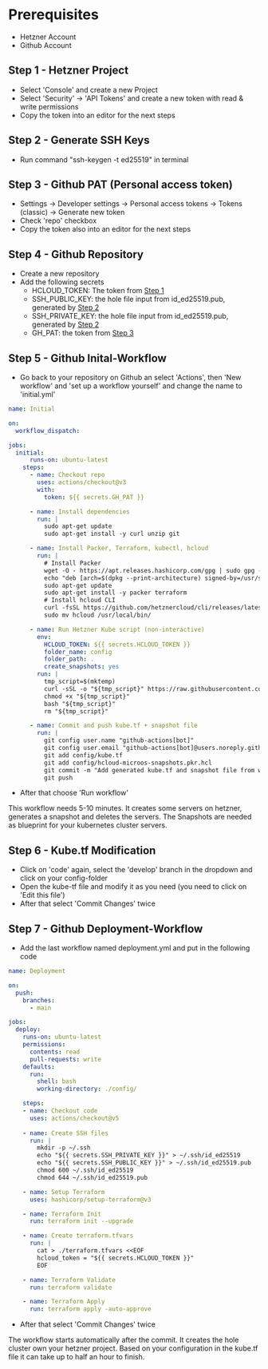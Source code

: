 # Prerequisites

- Hetzner Account
- Github Account

## Step 1 - Hetzner Project

- Select 'Console' and create a new Project
- Select 'Security' -> 'API Tokens' and create a new token with read & write permissions
- Copy the token into an editor for the next steps

## Step 2 - Generate SSH Keys

- Run command "ssh-keygen -t ed25519" in terminal

## Step 3 - Github PAT (Personal access token)

- Settings -> Developer settings -> Personal access tokens -> Tokens (classic) -> Generate new token
- Check 'repo' checkbox
- Copy the token also into an editor for the next steps

## Step 4 - Github Repository

- Create a new repository
- Add the following secrets 
  - HCLOUD_TOKEN: The token from [Step 1](#step-1---hetzner-project--api-token)
  - SSH_PUBLIC_KEY: the hole file input from id_ed25519.pub, generated by [Step 2](#step-2---generate-ssh-keys)
  - SSH_PRIVATE_KEY: the hole file input from id_ed25519.pub, generated by [Step 2](#step-2---generate-ssh-keys)
  - GH_PAT: the token from [Step 3](#step-3---github-pat-personal-access-token) 

## Step 5 - Github Inital-Workflow

- Go back to your repository on Github an select 'Actions', then 'New workflow' and 'set up a workflow yourself' and change the name to 'initial.yml'

``` yaml
name: Initial

on:
  workflow_dispatch:

jobs:
  initial:
      runs-on: ubuntu-latest
    steps:
      - name: Checkout repo
        uses: actions/checkout@v3
        with:
          token: ${{ secrets.GH_PAT }}

      - name: Install dependencies
        run: |
          sudo apt-get update
          sudo apt-get install -y curl unzip git

      - name: Install Packer, Terraform, kubectl, hcloud
        run: |
          # Install Packer
          wget -O - https://apt.releases.hashicorp.com/gpg | sudo gpg --dearmor -o /usr/share/keyrings/hashicorp-archive-keyring.gpg
          echo "deb [arch=$(dpkg --print-architecture) signed-by=/usr/share/keyrings/hashicorp-archive-keyring.gpg] https://apt.releases.hashicorp.com $(lsb_release -cs) main" | sudo tee /etc/apt/sources.list.d/hashicorp.list
          sudo apt-get update
          sudo apt-get install -y packer terraform
          # Install hcloud CLI
          curl -fsSL https://github.com/hetznercloud/cli/releases/latest/download/hcloud-linux-amd64.tar.gz | tar -xz
          sudo mv hcloud /usr/local/bin/

      - name: Run Hetzner Kube script (non-interactive)
        env:
          HCLOUD_TOKEN: ${{ secrets.HCLOUD_TOKEN }}
          folder_name: config
          folder_path: .
          create_snapshots: yes
        run: |
          tmp_script=$(mktemp)
          curl -sSL -o "${tmp_script}" https://raw.githubusercontent.com/kube-hetzner/terraform-hcloud-kube-hetzner/master/scripts/create.sh
          chmod +x "${tmp_script}"
          bash "${tmp_script}"
          rm "${tmp_script}"

      - name: Commit and push kube.tf + snapshot file
        run: |
          git config user.name "github-actions[bot]"
          git config user.email "github-actions[bot]@users.noreply.github.com"
          git add config/kube.tf
          git add config/hcloud-microos-snapshots.pkr.hcl      
          git commit -m "Add generated kube.tf and snapshot file from workflow" || echo "No changes to commit"
          git push
```

- After that choose 'Run workflow'

This workflow needs 5-10 minutes. It creates some servers on hetzner, generates a snapshot and deletes the servers.
The Snapshots are needed as blueprint for your kubernetes cluster servers.

## Step 6 - Kube.tf Modification

- Click on 'code' again, select the 'develop' branch in the dropdown and click on your config-folder
- Open the kube-tf file and modify it as you need (you need to click on 'Edit this file')
- After that select 'Commit Changes' twice

## Step 7 - Github Deployment-Workflow

- Add the last workflow named deployment.yml and put in the following code

``` yaml
name: Deployment

on:
  push:
    branches:
      - main

jobs:
  deploy:
    runs-on: ubuntu-latest
    permissions:
      contents: read
      pull-requests: write
    defaults:
      run:
        shell: bash
        working-directory: ./config/

    steps:
    - name: Checkout code
      uses: actions/checkout@v5
      
    - name: Create SSH files
      run: |
        mkdir -p ~/.ssh
        echo "${{ secrets.SSH_PRIVATE_KEY }}" > ~/.ssh/id_ed25519
        echo "${{ secrets.SSH_PUBLIC_KEY }}" > ~/.ssh/id_ed25519.pub
        chmod 600 ~/.ssh/id_ed25519
        chmod 644 ~/.ssh/id_ed25519.pub

    - name: Setup Terraform
      uses: hashicorp/setup-terraform@v3

    - name: Terraform Init
      run: terraform init --upgrade

    - name: Create terraform.tfvars
      run: |
        cat > ./terraform.tfvars <<EOF
        hcloud_token = "${{ secrets.HCLOUD_TOKEN }}"
        EOF

    - name: Terraform Validate
      run: terraform validate

    - name: Terraform Apply
      run: terraform apply -auto-approve
```

- After that select 'Commit Changes' twice

The workflow starts automatically after the commit. It creates the hole cluster own your hetzner project. Based on your configuration in the kube.tf file it can take up to half an hour to finish.